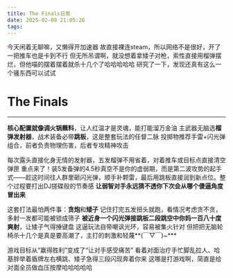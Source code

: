 ```yaml
---
title: The Finals日常
date: 2025-02-09 21:05:26
tags:
---
```

今天闲着无聊嘛，又懒得开加速器
故直接裸连steam，所以网络不是很好，开了一把推车也是卡到不行
但无所吊谓啊，就没想着拿矮子对枪，索性直接用榴弹摆烂，但他喵的摆着摆着就杀十几个了哈哈哈哈哈
研究了一下，发现还真有这么一个骚东西可以试试
# The Finals

  ***
**核心配置就像调火锅蘸料**，让人红温才是灵魂，能打能溜万金油
主武器无脑选**榴弹发射器**，战术装备必带**跳板**，这是整套玩法的任督二脉
投掷物推荐手雷+闪光弹组合，前者负责物理伤害，后者专攻精神攻击
  
每次露头直接化身无情的发射器，五发榴弹不用省着，对着推车或目标点直接清空弹匣
重点来了！装5发备弹的4.5秒真空不是你的虚弱期，而是第二波攻势的起手式——趁这时间往人群里砸闪光弹，顺手补颗雷，最后用跳板直接润到新点位。整个过程要打出DJ搓碟般的节奏感
**让弱智对手永远猜不透你下次会从哪个傻逼角度冒出来**
  
这套打法最怕两件事：**贪炮**和**矮子**
记住打完五发扭头就跑，看情况考虑贪不贪，多射一发都可能被锁成筛子
**被近身一个闪光弹接跳板二段跳空中你妈一百八十度爽射**，让矮子气得捶键盘
这逼玩法自带嘲讽光环，容易被集火针对
但把把无脑轮椅杀十几个是真是要高潮了，主打的刺激和轻蔑**(￣▽￣)~***
   
游戏目标从“赢得胜利”变成了“让对手感受痛苦”
看着对面治疗手忙脚乱拉人、哈基胖举着盾牌左右横跳、矮子急得三段闪现奔着你来
这哪是打游戏啊，简直是给对面全员做血压按摩哈哈哈哈哈